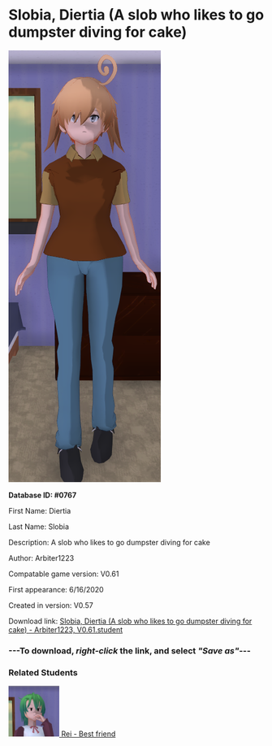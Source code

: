 # Slobia, Diertia (A slob who likes to go dumpster diving for cake)

<img src="../../Files/Images/Slobia, Diertia (A slob who likes to go dumpster diving for cake).png" title="Slobia, Diertia (A slob who likes to go dumpster diving for cake) - Arbiter1223, V0.61">

**Database ID: #0767**

First Name: Diertia

Last Name: Slobia

Description: A slob who likes to go dumpster diving for cake

Author: Arbiter1223

Compatable game version: V0.61

First appearance: 6/16/2020

Created in version: V0.57

Download link: <a href="https://raw.githubusercontent.com/Arbiter1223/Daigaku-Gurashi-Custom-Students/master/Files/Student%20Files/Slobia%2C%20Diertia%20(A%20slob%20who%20likes%20to%20go%20dumpster%20diving%20for%20cake)%20-%20Arbiter1223%2C%20V0.61.student">Slobia, Diertia (A slob who likes to go dumpster diving for cake) - Arbiter1223, V0.61.student</a>

### ---**To download, _right-click_ the link, and select _"Save as"_**---

### Related Students

<a href="Yamaguchiya, Rei (Diertia's perverted bff).md"><img src="../../Files/Thumbs/Yamaguchiya, Rei (Diertia's perverted bff).png" height="100" width="100" title="Yamaguchiya, Rei (Diertia's perverted bff) - Rando Studenta, V0.61"></a><a href="Yamaguchiya, Rei (Diertia's perverted bff).md"> Rei - Best friend</a>

